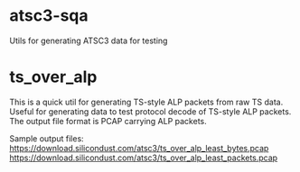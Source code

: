 # atsc3-sqa
Utils for generating ATSC3 data for testing

# ts_over_alp
This is a quick util for generating TS-style ALP packets from raw TS data.
Useful for generating data to test protocol decode of TS-style ALP packets.
The output file format is PCAP carrying ALP packets.

Sample output files:
https://download.silicondust.com/atsc3/ts_over_alp_least_bytes.pcap
https://download.silicondust.com/atsc3/ts_over_alp_least_packets.pcap

